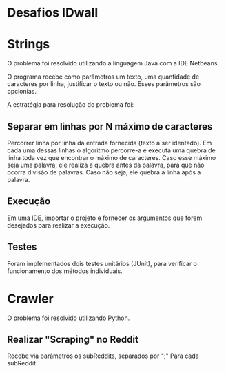 # Desafios IDwall
# Strings

O problema foi resolvido utilizando a linguagem Java com a IDE Netbeans.

O programa recebe como parâmetros um texto, uma quantidade de caracteres por linha, justificar o texto ou não. Esses parâmetros são opcionias. 

A estratégia para resolução do problema foi:

## Separar em linhas por N máximo de caracteres

Percorrer linha por linha da entrada fornecida (texto a ser identado). 
Em cada uma dessas linhas o algoritmo percorre-a e executa uma quebra de linha toda vez que encontrar o máximo de caracteres. 
Caso esse máximo seja uma palavra, ele realiza a quebra antes da palavra, para que não ocorra divisão de palavras.
Caso não seja, ele quebra a linha após a palavra.

## Execução

Em uma IDE, importar o projeto e fornecer os argumentos que forem desejados para realizar a execução.

## Testes

Foram implementados dois testes unitários (JUnit), para verificar o funcionamento dos métodos individuais.

# Crawler

O problema foi resolvido utilizando Python.

## Realizar "Scraping" no Reddit

Recebe via parâmetros os subReddits, separados por ";"
Para cada subReddit 
